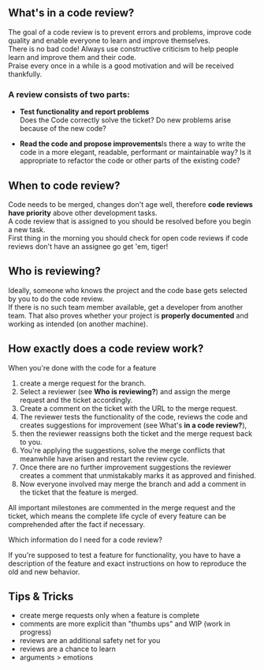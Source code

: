 What's in a code review?
------------------------

The goal of a code review is to prevent errors and problems, improve code quality and enable everyone to learn and improve themselves.  
There is no bad code! Always use constructive criticism to help people learn and improve them and their code.  
Praise every once in a while is a good motivation and will be received thankfully.

### A review consists of two parts:

*   **Test functionality and report problems**  
    Does the Code correctly solve the ticket? Do new problems arise because of the new code?
    
*   **Read the code and propose improvements**Is there a way to write the code in a more elegant, readable, performant or maintainable way? Is it appropriate to refactor the code or other parts of the existing code?
    

When to code review?
--------------------

Code needs to be merged, changes don't age well, therefore **code reviews have priority** above other development tasks.  
A code review that is assigned to you should be resolved before you begin a new task.  
First thing in the morning you should check for open code reviews if code reviews don't have an assignee go get 'em, tiger!

Who is reviewing?
-----------------

Ideally, someone who knows the project and the code base gets selected by you to do the code review.  
If there is no such team member available, get a developer from another team. That also proves whether your project is **properly documented** and working as intended (on another machine).

How exactly does a code review work?
------------------------------------

When you're done with the code for a feature

1.  create a merge request for the branch.
2.  Select a reviewer (see **Who is reviewing?**) and assign the merge request and the ticket accordingly.
3.  Create a comment on the ticket with the URL to the merge request.
4.  The reviewer tests the functionality of the code, reviews the code and creates suggestions for improvement (see What's **in a code review?**),
5.  then the reviewer reassigns both the ticket and the merge request back to you.
6.  You're applying the suggestions, solve the merge conflicts that meanwhile have arisen and restart the review cycle.
7.  Once there are no further improvement suggestions the reviewer creates a comment that unmistakably marks it as approved and finished.
8.  Now everyone involved may merge the branch and add a comment in the ticket that the feature is merged.

All important milestones are commented in the merge request and the ticket, which means the complete life cycle of every feature can be comprehended after the fact if necessary.

Which information do I need for a code review?

If you're supposed to test a feature for functionality, you have to have a description of the feature and exact instructions on how to reproduce the old and new behavior.

Tips & Tricks
-------------

*   create merge requests only when a feature is complete
*   comments are more explicit than "thumbs ups" and WIP (work in progress)
*   reviews are an additional safety net for you
*   reviews are a chance to learn
*   arguments > emotions

